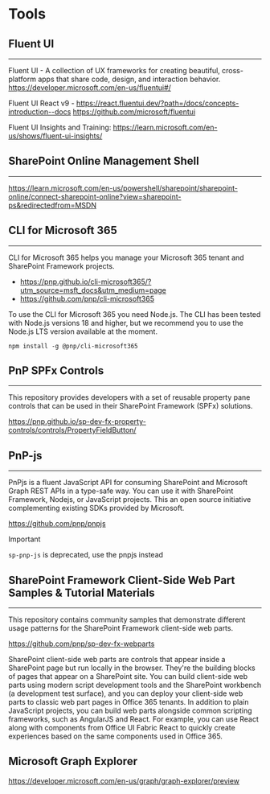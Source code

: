 # Tools

## Fluent UI
---

Fluent UI - A collection of UX frameworks for creating beautiful, cross-platform apps that share code, design, and interaction behavior. https://developer.microsoft.com/en-us/fluentui#/

Fluent UI React v9 - https://react.fluentui.dev/?path=/docs/concepts-introduction--docs
https://github.com/microsoft/fluentui

Fluent UI Insights and Training: https://learn.microsoft.com/en-us/shows/fluent-ui-insights/

## SharePoint Online Management Shell
---

https://learn.microsoft.com/en-us/powershell/sharepoint/sharepoint-online/connect-sharepoint-online?view=sharepoint-ps&redirectedfrom=MSDN

## CLI for Microsoft 365
---

CLI for Microsoft 365 helps you manage your Microsoft 365 tenant and SharePoint Framework projects.

- https://pnp.github.io/cli-microsoft365/?utm_source=msft_docs&utm_medium=page
- https://github.com/pnp/cli-microsoft365

To use the CLI for Microsoft 365 you need Node.js. The CLI has been tested with Node.js versions 18 and higher, but we recommend you to use the Node.js LTS version available at the moment.

`npm install -g @pnp/cli-microsoft365`

## PnP SPFx Controls
---

This repository provides developers with a set of reusable property pane controls that can be used in their SharePoint Framework (SPFx) solutions.

https://pnp.github.io/sp-dev-fx-property-controls/controls/PropertyFieldButton/

## PnP-js
---

PnPjs is a fluent JavaScript API for consuming SharePoint and Microsoft Graph REST APIs in a type-safe way. You can use it with SharePoint Framework, Nodejs, or JavaScript projects. This an open source initiative complementing existing SDKs provided by Microsoft.

https://github.com/pnp/pnpjs

> [!important]
> `sp-pnp-js` is deprecated, use the pnpjs instead

## SharePoint Framework Client-Side Web Part Samples & Tutorial Materials
---

This repository contains community samples that demonstrate different usage patterns for the SharePoint Framework client-side web parts.

https://github.com/pnp/sp-dev-fx-webparts

SharePoint client-side web parts are controls that appear inside a SharePoint page but run locally in the browser. They're the building blocks of pages that appear on a SharePoint site. You can build client-side web parts using modern script development tools and the SharePoint workbench (a development test surface), and you can deploy your client-side web parts to classic web part pages in Office 365 tenants. In addition to plain JavaScript projects, you can build web parts alongside common scripting frameworks, such as AngularJS and React. For example, you can use React along with components from Office UI Fabric React to quickly create experiences based on the same components used in Office 365.


## Microsoft Graph Explorer

https://developer.microsoft.com/en-us/graph/graph-explorer/preview